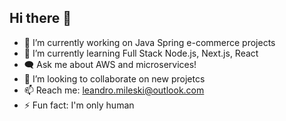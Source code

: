 ## Hi there 👋
- 🔭 I’m currently working on Java Spring e-commerce projects
- 🌱 I’m currently learning Full Stack Node.js, Next.js, React 
- 🗨️ Ask me about AWS and microservices!
- 👯 I’m looking to collaborate on new projetcs
- 📫 Reach me: leandro.mileski@outlook.com
- ⚡ Fun fact: I'm only human
